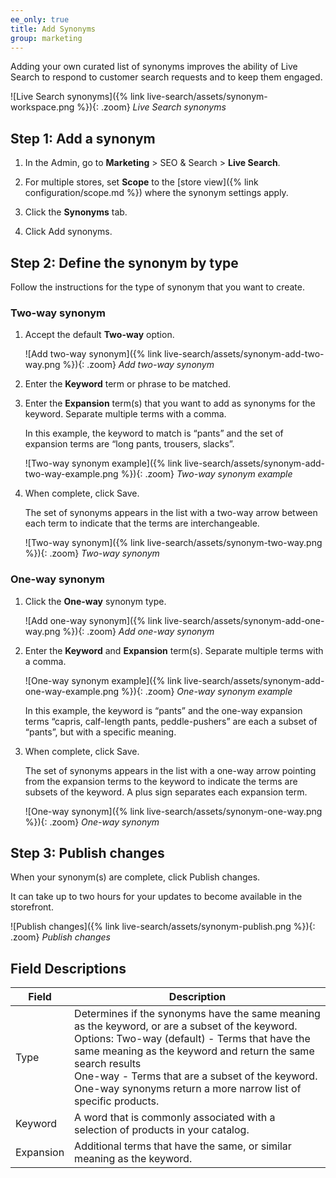 ```yaml
---
ee_only: true
title: Add Synonyms
group: marketing
---
```


Adding your own curated list of synonyms improves the ability of Live Search to respond to customer search requests and to keep them engaged.

![Live Search synonyms]({% link live-search/assets/synonym-workspace.png %}){: .zoom}
_Live Search synonyms_

## Step 1: Add a synonym

1. In the Admin, go to **Marketing** > SEO & Search > **Live Search**.

1. For multiple stores, set **Scope** to the [store view]({% link configuration/scope.md %}) where the synonym settings apply.

1. Click the **Synonyms** tab.

1. Click <span class="btn">Add synonyms</span>.

## Step 2: Define the synonym by type

Follow the instructions for the type of synonym that you want to create.

### Two-way synonym

1. Accept the default **Two-way** option.

    ![Add two-way synonym]({% link live-search/assets/synonym-add-two-way.png %}){: .zoom}
    _Add two-way synonym_

1. Enter the **Keyword** term or phrase to be matched.

1. Enter the **Expansion** term(s) that you want to add as synonyms for the keyword. Separate multiple terms with a comma.

    In this example, the keyword to match is “pants” and the set of expansion terms are “long pants, trousers, slacks”.

    ![Two-way synonym example]({% link live-search/assets/synonym-add-two-way-example.png %}){: .zoom}
    _Two-way synonym example_

1. When complete, click <span class="btn">Save</span>.

    The set of synonyms appears in the list with a two-way arrow between each term to indicate that the terms are interchangeable.

    ![Two-way synonym]({% link live-search/assets/synonym-two-way.png %}){: .zoom}
   _Two-way synonym_

### One-way synonym

1. Click the **One-way** synonym type.

    ![Add one-way synonym]({% link live-search/assets/synonym-add-one-way.png %}){: .zoom}
    _Add one-way synonym_

1. Enter the **Keyword** and **Expansion** term(s). Separate multiple terms with a comma.

   ![One-way synonym example]({% link live-search/assets/synonym-add-one-way-example.png %}){: .zoom}
   _One-way synonym example_

   In this example, the keyword is “pants” and the one-way expansion terms “capris, calf-length pants, peddle-pushers” are each a subset of “pants”, but with a specific meaning.

1. When complete, click <span class="btn">Save</span>.

   The set of synonyms appears in the list with a one-way arrow pointing from the expansion terms to the keyword to indicate the terms are subsets of the keyword. A plus sign separates each expansion term.

   ![One-way synonym]({% link live-search/assets/synonym-one-way.png %}){: .zoom}
   _One-way synonym_

## Step 3: Publish changes

When your synonym(s) are complete, click <span class="btn">Publish changes</span>.

It can take up to two hours for your updates to become available in the storefront.

  ![Publish changes]({% link live-search/assets/synonym-publish.png %}){: .zoom}
  _Publish changes_
## Field Descriptions

|Field |Description |
|--- |--- |
|Type |Determines if the synonyms have the same meaning as the keyword, or are a subset of the keyword. Options: Two-way (default) - Terms that have the same meaning as the keyword and return the same search results<br />One-way - Terms that are a subset of the keyword. One-way synonyms return a more narrow list of specific products. |
|Keyword |A word that is commonly associated with a selection of products in your catalog. |
|Expansion |Additional terms that have the same, or similar meaning as the keyword. |
